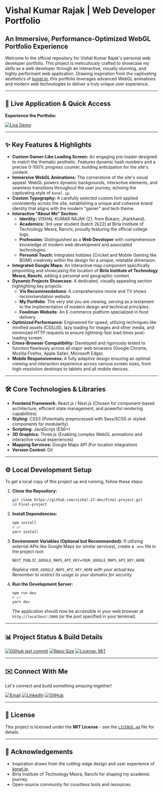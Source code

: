 # Vishal Kumar Rajak | Web Developer Portfolio

## An Immersive, Performance-Optimized WebGL Portfolio Experience

Welcome to the official repository for Vishal Kumar Rajak's personal web developer portfolio. This project is meticulously crafted to showcase my skills as a web developer through an interactive, visually stunning, and highly performant web application. Drawing inspiration from the captivating aesthetics of [konel.jp](https://konel.jp/en/), this portfolio leverages advanced WebGL animations and modern web technologies to deliver a truly unique user experience.

---

## 🚀 Live Application & Quick Access

**Experience the Portfolio:**

[![Live Demo](https://img.shields.io/badge/-View%20Live%20Demo-blue?style=for-the-badge&logo=vercel&logoColor=white)](https://cool-bienenstitch-498c30.netlify.app/)


---

## ✨ Key Features & Highlights

*   **Custom Gamer-Like Loading Screen:** An engaging pre-loader designed to match the thematic aesthetic. Features dynamic hash numbers and a precise 0-100% progress counter, building anticipation for the site's content.
*   **Immersive WebGL Animations:** The cornerstone of the site's visual appeal. WebGL powers dynamic backgrounds, interactive elements, and seamless transitions throughout the user journey, echoing the captivating style of `konel.jp`.
*   **Custom Typography:** A carefully selected custom font applied consistently across the site, establishing a unique and cohesive brand identity that aligns with the modern "gamer" and tech theme.
*   **Interactive "About Me" Section:**
    *   **Identity:** VISHAL KUMAR RAJAK (21, from Bokaro, Jharkhand).
    *   **Academics:** 3rd-year student (batch 2k22) at Birla Institute of Technology Mesra, Ranchi, proudly featuring the official college logo.
    *   **Profession:** Distinguished as a **Web Developer** with comprehensive knowledge of modern web development and associated technologies.
    *   **Personal Touch:** Integrates hobbies (Cricket and Mobile Gaming like BGMI) creatively within the design for a unique, relatable dimension.
*   **Integrated Google Maps:** An interactive map component specifically pinpointing and showcasing the location of **Birla Institute of Technology Mesra, Ranchi**, adding a personal and geographic context.
*   **Dynamic Projects Showcase:** A dedicated, visually appealing section highlighting key projects:
    *   **Vis Recommendations**: A comprehensive movie and TV shows recommendation website.
    *   **My Portfolio**: The very site you are viewing, serving as a testament to the implementation of modern design and technical principles.
    *   **Foodman Website**: An E-commerce platform specialized in food delivery.
*   **Optimized Performance:** Engineered for speed, utilizing techniques like minified assets (CSS/JS), lazy loading for images and other media, and minimized HTTP requests to ensure lightning-fast load times post-loading screen.
*   **Cross-Browser Compatibility:** Developed and rigorously tested to function flawlessly across all major web browsers (Google Chrome, Mozilla Firefox, Apple Safari, Microsoft Edge).
*   **Mobile Responsiveness:** A fully adaptive design ensuring an optimal viewing and interaction experience across various screen sizes, from high-resolution desktops to tablets and all mobile devices.

---

## 🛠️ Core Technologies & Libraries

*   **Frontend Framework:** React.js / Next.js (Chosen for component-based architecture, efficient state management, and powerful rendering capabilities)
*   **Styling:** CSS3 (Potentially preprocessed with Sass/SCSS or styled-components for modularity)
*   **Scripting:** JavaScript (ES6+)
*   **3D Graphics:** Three.js (Enabling complex WebGL animations and interactive visual experiences)
*   **Mapping Services:** Google Maps API (For location integration)
*   **Version Control:** Git

---

## ⚙️ Local Development Setup

To get a local copy of this project up and running, follow these steps:

1.  **Clone the Repository:**
    ```bash
    git clone https://github.com/vishal-27-dev/Final-project.git
    cd Final-project
    ```

2.  **Install Dependencies:**
    ```bash
    npm install
    # or
    yarn install
    ```

3.  **Environment Variables (Optional but Recommended):**
    If utilizing external APIs like Google Maps (or similar services), create a `.env` file in the project root:
    ```
    NEXT_PUBLIC_GOOGLE_MAPS_API_KEY=YOUR_GOOGLE_MAPS_API_KEY_HERE
    ```
    *Replace `YOUR_GOOGLE_MAPS_API_KEY_HERE` with your actual key. Remember to restrict its usage to your domains for security.*

4.  **Run the Development Server:**
    ```bash
    npm run dev
    # or
    yarn dev
    ```
    The application should now be accessible in your web browser at `http://localhost:3000` (or the port specified in your terminal).

---

## 📊 Project Status & Build Details

[![GitHub last commit](https://img.shields.io/github/last-commit/your-username/vishal-rajak-portfolio?style=for-the-badge&label=Last%20Update&color=green)](https://github.com/vishal-27-dev/Final-project/commits/main)
[![Repo Size](https://img.shields.io/github/repo-size/your-username/vishal-rajak-portfolio?style=for-the-badge)](https://github.com/vishal-27-dev/Final-project)
[![License: MIT](https://img.shields.io/badge/License-MIT-yellow.svg?style=for-the-badge)](LICENSE.md)
<!-- Add other badges if you have them: e.g., CI/CD status (GitHub Actions, Vercel, Netlify), dependencies, test coverage -->
<!-- Example for Vercel deployment status (requires configuration):
[![Vercel Deployment Status](https://vercel.com/api/web/badges/vishal-rajak-portfolio/deployments)](https://vercel.com/your-vercel-username/projects/vishal-rajak-portfolio/deployments)
-->

---

## ✉️ Connect With Me

Let's connect and build something amazing together!

[![Email](https://img.shields.io/badge/Email-vishalrajak@example.com-red?style=for-the-badge&logo=gmail&logoColor=white)](mailto:vishalrajak@example.com)
[![LinkedIn](https://img.shields.io/badge/LinkedIn-Vishal%20Rajak-0A66C2?style=for-the-badge&logo=linkedin&logoColor=white)](https://www.linkedin.com/in/your-linkedin-profile/)
[![GitHub](https://img.shields.io/badge/GitHub-vishalrajak-181717?style=for-the-badge&logo=github&logoColor=white)](https://github.com/your-github-username)


---

## 📜 License

This project is licensed under the **MIT License** - see the [`LICENSE.md`](LICENSE.md) file for details.

---

## 🙏 Acknowledgements

*   Inspiration drawn from the cutting-edge design and user experience of [konel.jp](https://konel.jp/en/).
*   Birla Institute of Technology Mesra, Ranchi for shaping my academic journey.
*   Open-source community for countless tools and resources.
